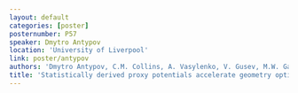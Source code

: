 ```yaml
---
layout: default
categories: [poster]
posternumber: P57
speaker: Dmytro Antypov
location: 'University of Liverpool'
link: poster/antypov
authors: 'Dmytro Antypov, C.M. Collins, A. Vasylenko, V. Gusev, M.W. Gaultois, G.R. Darling, M.S. Dyer, M.J. Rosseinsky'
title: 'Statistically derived proxy potentials accelerate geometry optimization of crystal structures'
---
```

